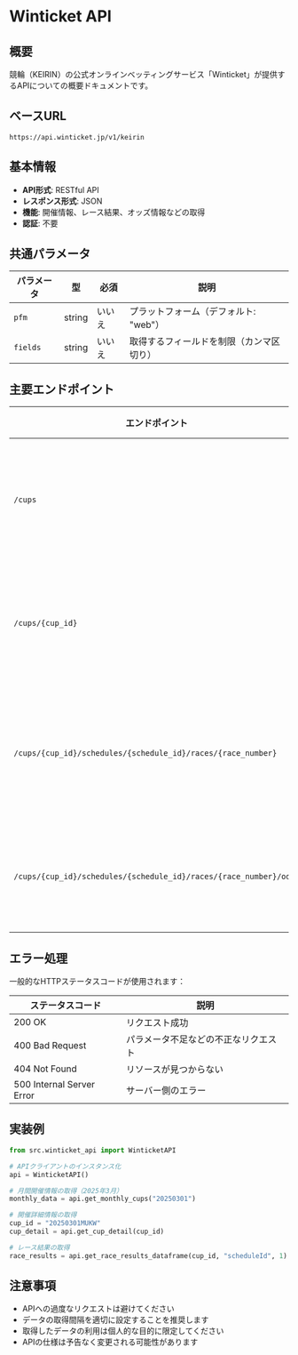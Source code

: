# Winticket API

## 概要
競輪（KEIRIN）の公式オンラインベッティングサービス「Winticket」が提供するAPIについての概要ドキュメントです。

## ベースURL
```
https://api.winticket.jp/v1/keirin
```

## 基本情報
- **API形式**: RESTful API
- **レスポンス形式**: JSON
- **機能**: 開催情報、レース結果、オッズ情報などの取得
- **認証**: 不要

## 共通パラメータ
| パラメータ | 型 | 必須 | 説明 |
|------------|----|----|------|
| `pfm` | string | いいえ | プラットフォーム（デフォルト: "web"） |
| `fields` | string | いいえ | 取得するフィールドを制限（カンマ区切り） |

## 主要エンドポイント

| エンドポイント | 説明 | 詳細ドキュメント |
|----------------|------|-----------------|
| `/cups` | 月間開催一覧の取得 | [WinticketCupsAPI.md](./WinticketCupsAPI.md) |
| `/cups/{cup_id}` | 開催詳細情報の取得 | [WinticketCupDetailAPI.md](./WinticketCupDetailAPI.md) |
| `/cups/{cup_id}/schedules/{schedule_id}/races/{race_number}` | レース詳細情報の取得 | [WinticketRaceAPI.md](./WinticketRaceAPI.md) |
| `/cups/{cup_id}/schedules/{schedule_id}/races/{race_number}/odds` | オッズ情報の取得 | [WinticketOddsAPI.md](./WinticketOddsAPI.md) |

## エラー処理
一般的なHTTPステータスコードが使用されます：

| ステータスコード | 説明 |
|-----------------|------|
| 200 OK | リクエスト成功 |
| 400 Bad Request | パラメータ不足などの不正なリクエスト |
| 404 Not Found | リソースが見つからない |
| 500 Internal Server Error | サーバー側のエラー |

## 実装例

```python
from src.winticket_api import WinticketAPI

# APIクライアントのインスタンス化
api = WinticketAPI()

# 月間開催情報の取得（2025年3月）
monthly_data = api.get_monthly_cups("20250301")

# 開催詳細情報の取得
cup_id = "20250301MUKW"
cup_detail = api.get_cup_detail(cup_id)

# レース結果の取得
race_results = api.get_race_results_dataframe(cup_id, "scheduleId", 1)
```

## 注意事項
- APIへの過度なリクエストは避けてください
- データの取得間隔を適切に設定することを推奨します
- 取得したデータの利用は個人的な目的に限定してください
- APIの仕様は予告なく変更される可能性があります 